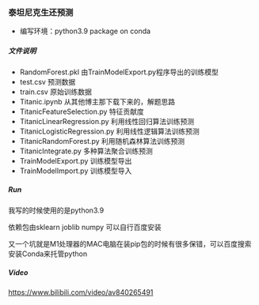 ### 泰坦尼克生还预测
* 编写环境：python3.9 package on conda

##### 文件说明
* RandomForest.pkl 由TrainModelExport.py程序导出的训练模型
* test.csv 预测数据
* train.csv 原始训练数据  
* Titanic.ipynb 从其他博主那下载下来的，解题思路
* TitanicFeatureSelection.py 特征贡献度
* TitanicLinearRegression.py 利用线性回归算法训练预测
* TitanicLogisticRegression.py 利用线性逻辑算法训练预测
* TitanicRandomForest.py 利用随机森林算法训练预测
* TitanicIntegrate.py 多种算法聚合训练预测
* TrainModelExport.py 训练模型导出
* TrainModelImport.py 训练模型导入

##### Run
我写的时候使用的是python3.9 

依赖包由sklearn joblib numpy 可以自行百度安装

又一个坑就是M1处理器的MAC电脑在装pip包的时候有很多保错，可以百度搜索安装Conda来托管python

##### Video
https://www.bilibili.com/video/av840265491